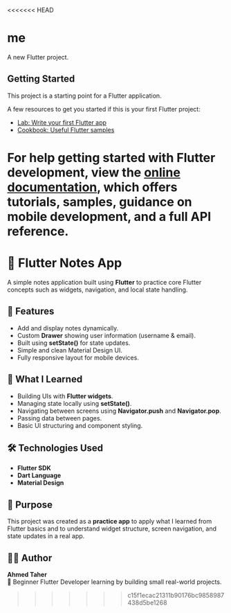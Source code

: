<<<<<<< HEAD
# me

A new Flutter project.

## Getting Started

This project is a starting point for a Flutter application.

A few resources to get you started if this is your first Flutter project:

- [Lab: Write your first Flutter app](https://docs.flutter.dev/get-started/codelab)
- [Cookbook: Useful Flutter samples](https://docs.flutter.dev/cookbook)

For help getting started with Flutter development, view the
[online documentation](https://docs.flutter.dev/), which offers tutorials,
samples, guidance on mobile development, and a full API reference.
=======
# 📝 Flutter Notes App

A simple notes application built using **Flutter** to practice core Flutter concepts such as widgets, navigation, and local state handling.

## 🚀 Features
- Add and display notes dynamically.  
- Custom **Drawer** showing user information (username & email).  
- Built using **setState()** for state updates.  
- Simple and clean Material Design UI.  
- Fully responsive layout for mobile devices.  

## 🧠 What I Learned
- Building UIs with **Flutter widgets**.  
- Managing state locally using **setState()**.  
- Navigating between screens using **Navigator.push** and **Navigator.pop**.  
- Passing data between pages.  
- Basic UI structuring and component styling.

## 🛠️ Technologies Used
- **Flutter SDK**  
- **Dart Language**  
- **Material Design**

## 🎯 Purpose
This project was created as a **practice app** to apply what I learned from Flutter basics and to understand widget structure, screen navigation, and state updates in a real app.

## 👨‍💻 Author
**Ahmed Taher**  
💼 Beginner Flutter Developer learning by building small real-world projects.
>>>>>>> c15f1ecac21311b90176bc9858987438d5be1268
